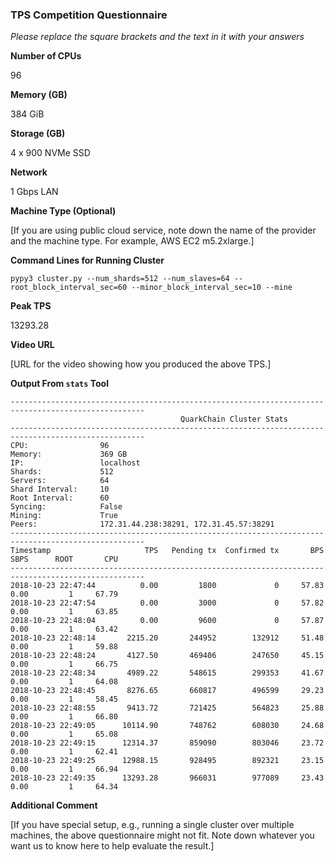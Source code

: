 ### TPS Competition Questionnaire

*Please replace the square brackets and the text in it with your answers*

**Number of CPUs**

96

**Memory (GB)**

384 GiB

**Storage (GB)**

4 x 900 NVMe SSD

**Network**

1 Gbps LAN

**Machine Type (Optional)**

[If you are using public cloud service, note down the name of the provider and the machine type. For example, AWS EC2 m5.2xlarge.]

**Command Lines for Running Cluster**
```
pypy3 cluster.py --num_shards=512 --num_slaves=64 --root_block_interval_sec=60 --minor_block_interval_sec=10 --mine
```

**Peak TPS**

13293.28

**Video URL**

[URL for the video showing how you produced the above TPS.]

**Output From `stats` Tool**
```
----------------------------------------------------------------------------------------------------
                                      QuarkChain Cluster Stats
----------------------------------------------------------------------------------------------------
CPU:                96
Memory:             369 GB
IP:                 localhost
Shards:             512
Servers:            64
Shard Interval:     10
Root Interval:      60
Syncing:            False
Mining:             True
Peers:              172.31.44.238:38291, 172.31.45.57:38291
----------------------------------------------------------------------------------------------------
Timestamp                     TPS   Pending tx  Confirmed tx       BPS      SBPS      ROOT       CPU
----------------------------------------------------------------------------------------------------
2018-10-23 22:47:44          0.00         1800             0     57.83      0.00         1     67.79
2018-10-23 22:47:54          0.00         3000             0     57.82      0.00         1     63.85
2018-10-23 22:48:04          0.00         9600             0     57.87      0.00         1     63.42
2018-10-23 22:48:14       2215.20       244952        132912     51.48      0.00         1     59.88
2018-10-23 22:48:24       4127.50       469406        247650     45.15      0.00         1     66.75
2018-10-23 22:48:34       4989.22       548615        299353     41.67      0.00         1     64.08
2018-10-23 22:48:45       8276.65       660817        496599     29.23      0.00         1     58.45
2018-10-23 22:48:55       9413.72       721425        564823     25.88      0.00         1     66.80
2018-10-23 22:49:05      10114.90       748762        608030     24.68      0.00         1     65.08
2018-10-23 22:49:15      12314.37       859090        803046     23.72      0.00         1     62.41
2018-10-23 22:49:25      12988.15       928495        892321     23.15      0.00         1     66.94
2018-10-23 22:49:35      13293.28       966031        977089     23.43      0.00         1     64.34
```

**Additional Comment**

[If you have special setup, e.g., running a single cluster over multiple machines, the above questionnaire might not fit. Note down
whatever you want us to know here to help evaluate the result.]
